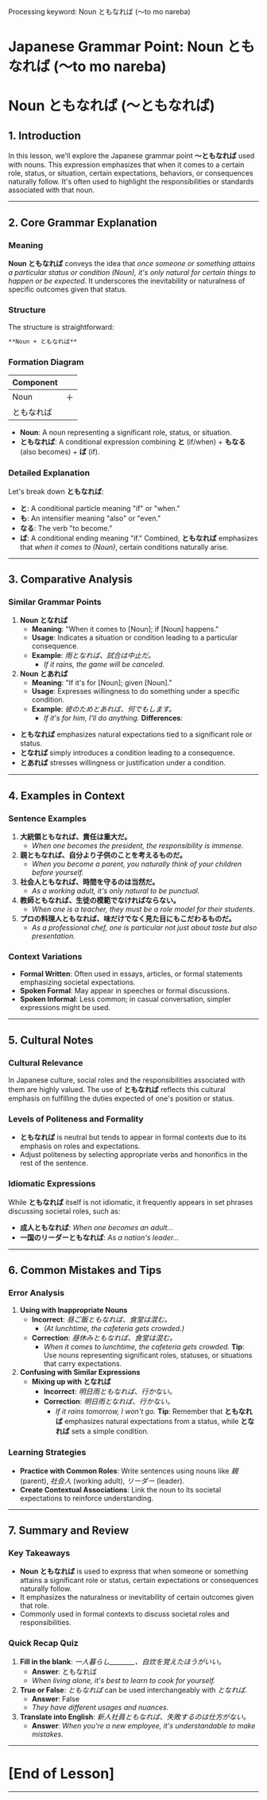 Processing keyword: Noun ともなれば (〜to mo nareba)
# Japanese Grammar Point: Noun ともなれば (〜to mo nareba)
# Noun ともなれば (〜ともなれば)
## 1. Introduction
In this lesson, we'll explore the Japanese grammar point **〜ともなれば** used with nouns. This expression emphasizes that when it comes to a certain role, status, or situation, certain expectations, behaviors, or consequences naturally follow. It's often used to highlight the responsibilities or standards associated with that noun.

---
## 2. Core Grammar Explanation
### Meaning
**Noun ともなれば** conveys the idea that *once someone or something attains a particular status or condition (Noun), it's only natural for certain things to happen or be expected*. It underscores the inevitability or naturalness of specific outcomes given that status.
### Structure
The structure is straightforward:
```markdown
**Noun + ともなれば**
```
### Formation Diagram
| **Component**       |       |
|---------------------|-------|
| Noun                | ＋     |
| ともなれば          |       |
- **Noun**: A noun representing a significant role, status, or situation.
- **ともなれば**: A conditional expression combining **と** (if/when) + **もなる** (also becomes) + **ば** (if).
### Detailed Explanation
Let's break down **ともなれば**:
- **と**: A conditional particle meaning "if" or "when."
- **も**: An intensifier meaning "also" or "even."
- **なる**: The verb "to become."
- **ば**: A conditional ending meaning "if."
Combined, **ともなれば** emphasizes that *when it comes to (Noun)*, certain conditions naturally arise.
---
## 3. Comparative Analysis
### Similar Grammar Points
1. **Noun となれば**
   - **Meaning**: "When it comes to [Noun]; if [Noun] happens."
   - **Usage**: Indicates a situation or condition leading to a particular consequence.
   - **Example**: *雨となれば、試合は中止だ。*
     - *If it rains, the game will be canceled.*
2. **Noun とあれば**
   - **Meaning**: "If it's for [Noun]; given [Noun]."
   - **Usage**: Expresses willingness to do something under a specific condition.
   - **Example**: *彼のためとあれば、何でもします。*
     - *If it's for him, I'll do anything.*
**Differences**:
- **ともなれば** emphasizes natural expectations tied to a significant role or status.
- **となれば** simply introduces a condition leading to a consequence.
- **とあれば** stresses willingness or justification under a condition.
---
## 4. Examples in Context
### Sentence Examples
1. **大統領ともなれば、責任は重大だ。**
   - *When one becomes the president, the responsibility is immense.*
2. **親ともなれば、自分より子供のことを考えるものだ。**
   - *When you become a parent, you naturally think of your children before yourself.*
3. **社会人ともなれば、時間を守るのは当然だ。**
   - *As a working adult, it's only natural to be punctual.*
4. **教師ともなれば、生徒の模範でなければならない。**
   - *When one is a teacher, they must be a role model for their students.*
5. **プロの料理人ともなれば、味だけでなく見た目にもこだわるものだ。**
   - *As a professional chef, one is particular not just about taste but also presentation.*
### Context Variations
- **Formal Written**: Often used in essays, articles, or formal statements emphasizing societal expectations.
- **Spoken Formal**: May appear in speeches or formal discussions.
- **Spoken Informal**: Less common; in casual conversation, simpler expressions might be used.
---
## 5. Cultural Notes
### Cultural Relevance
In Japanese culture, social roles and the responsibilities associated with them are highly valued. The use of **ともなれば** reflects this cultural emphasis on fulfilling the duties expected of one's position or status.
### Levels of Politeness and Formality
- **ともなれば** is neutral but tends to appear in formal contexts due to its emphasis on roles and expectations.
- Adjust politeness by selecting appropriate verbs and honorifics in the rest of the sentence.
### Idiomatic Expressions
While **ともなれば** itself is not idiomatic, it frequently appears in set phrases discussing societal roles, such as:
- **成人ともなれば**: *When one becomes an adult...*
- **一国のリーダーともなれば**: *As a nation's leader...*
---
## 6. Common Mistakes and Tips
### Error Analysis
1. **Using with Inappropriate Nouns**
   - **Incorrect**: *昼ご飯ともなれば、食堂は混む。*
     - *(At lunchtime, the cafeteria gets crowded.)*
   - **Correction**: *昼休みともなれば、食堂は混む。*
     - *When it comes to lunchtime, the cafeteria gets crowded.*
   **Tip**: Use nouns representing significant roles, statuses, or situations that carry expectations.
2. **Confusing with Similar Expressions**
   - **Mixing up with となれば**
     - **Incorrect**: *明日雨ともなれば、行かない。*
     - **Correction**: *明日雨となれば、行かない。*
       - *If it rains tomorrow, I won't go.*
   **Tip**: Remember that **ともなれば** emphasizes natural expectations from a status, while **となれば** sets a simple condition.
### Learning Strategies
- **Practice with Common Roles**: Write sentences using nouns like *親* (parent), *社会人* (working adult), *リーダー* (leader).
- **Create Contextual Associations**: Link the noun to its societal expectations to reinforce understanding.
---
## 7. Summary and Review
### Key Takeaways
- **Noun ともなれば** is used to express that when someone or something attains a significant role or status, certain expectations or consequences naturally follow.
- It emphasizes the naturalness or inevitability of certain outcomes given that role.
- Commonly used in formal contexts to discuss societal roles and responsibilities.
### Quick Recap Quiz
1. **Fill in the blank**: *一人暮らし________、自炊を覚えたほうがいい。*
   - **Answer**: ともなれば
   - *When living alone, it's best to learn to cook for yourself.*
2. **True or False**: *ともなれば* can be used interchangeably with *となれば*.
   - **Answer**: False
   - *They have different usages and nuances.*
3. **Translate into English**: *新人社員ともなれば、失敗するのは仕方がない。*
   - **Answer**: *When you're a new employee, it's understandable to make mistakes.*
---
# [End of Lesson]
---
